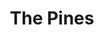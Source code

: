 ---
title: The Pines
phone: (877) 660-9147
website: https://www.irvinecompanyapartments.com/communities/north-park
management: Irvine Management Company
tags: []
---